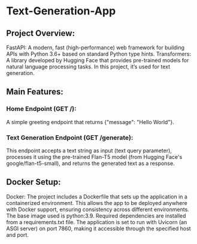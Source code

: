 # Text-Generation-App

## Project Overview:
FastAPI: A modern, fast (high-performance) web framework for building APIs with Python 3.6+ based on standard Python type hints.
Transformers: A library developed by Hugging Face that provides pre-trained models for natural language processing tasks. In this project, it’s used for text generation.

## Main Features:
### Home Endpoint (GET /):
A simple greeting endpoint that returns {"message": "Hello World"}.
### Text Generation Endpoint (GET /generate):
This endpoint accepts a text string as input (text query parameter), processes it using the pre-trained Flan-T5 model (from Hugging Face's google/flan-t5-small), and returns the generated text as a response.

## Docker Setup:
Docker: The project includes a Dockerfile that sets up the application in a containerized environment. This allows the app to be deployed anywhere with Docker support, ensuring consistency across different environments.
The base image used is python:3.9.
Required dependencies are installed from a requirements.txt file.
The application is set to run with Uvicorn (an ASGI server) on port 7860, making it accessible through the specified host and port.